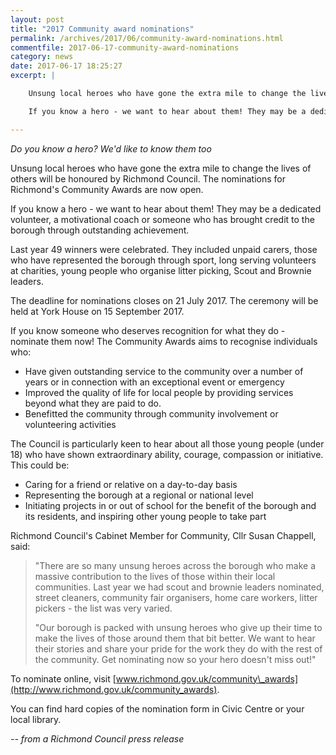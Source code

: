 ```yaml
---
layout: post
title: "2017 Community award nominations"
permalink: /archives/2017/06/community-award-nominations.html
commentfile: 2017-06-17-community-award-nominations
category: news
date: 2017-06-17 18:25:27
excerpt: |

    Unsung local heroes who have gone the extra mile to change the lives of others will be honoured by Richmond Council. The nominations for Richmond's Community Awards are now open.

    If you know a hero - we want to hear about them! They may be a dedicated volunteer, a motivational coach or someone who has brought credit to the borough through outstanding achievement.

---
```


*Do you know a hero? We'd like to know them too*

Unsung local heroes who have gone the extra mile to change the lives of others will be honoured by Richmond Council. The nominations for Richmond's Community Awards are now open.

If you know a hero - we want to hear about them! They may be a dedicated volunteer, a motivational coach or someone who has brought credit to the borough through outstanding achievement.

Last year 49 winners were celebrated. They included unpaid carers, those who have represented the borough through sport, long serving volunteers at charities, young people who organise litter picking, Scout and Brownie leaders.

The deadline for nominations closes on 21 July 2017. The ceremony will be held at York House on 15 September 2017.

If you know someone who deserves recognition for what they do - nominate them now! The Community Awards aims to recognise individuals who:

-   Have given outstanding service to the community over a number of years or in connection with an exceptional event or emergency
-   Improved the quality of life for local people by providing services beyond what they are paid to do.
-   Benefitted the community through community involvement or volunteering activities

The Council is particularly keen to hear about all those young people (under 18) who have shown extraordinary ability, courage, compassion or initiative. This could be:

-   Caring for a friend or relative on a day-to-day basis
-   Representing the borough at a regional or national level
-   Initiating projects in or out of school for the benefit of the borough and its residents, and inspiring other young people to take part

Richmond Council's Cabinet Member for Community, Cllr Susan Chappell, said:

> "There are so many unsung heroes across the borough who make a massive contribution to the lives of those within their local communities. Last year we had scout and brownie leaders nominated, street cleaners, community fair organisers, home care workers, litter pickers - the list was very varied.
> 
> 
>  "Our borough is packed with unsung heroes who give up their time to make the lives of those around them that bit better. We want to hear their stories and share your pride for the work they do with the rest of the community. Get nominating now so your hero doesn't miss out!"
> 
> 
 To nominate online, visit [www.richmond.gov.uk/community\_awards](http://www.richmond.gov.uk/community_awards).

You can find hard copies of the nomination form in Civic Centre or your local library.

<cite>-- from a Richmond Council press release</cite>
